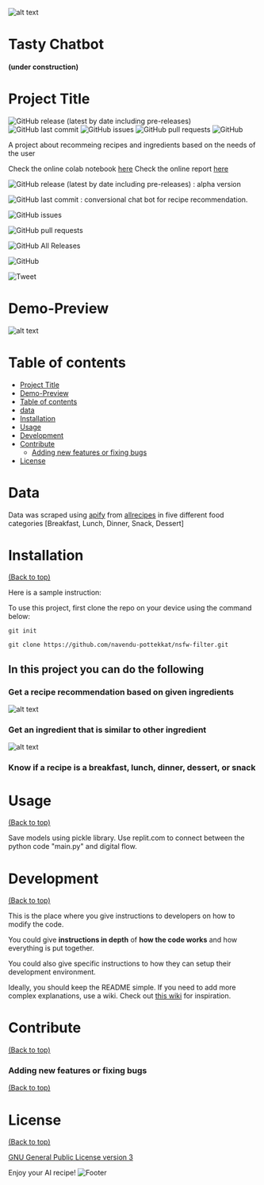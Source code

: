 

![alt text](https://github.com/khadija267/recipe_recommendation/blob/main/images/Shakshuka-19.webp)

# Tasty Chatbot 
#### (under construction)

# Project Title

<!-- Add buttons here -->

![GitHub release (latest by date including pre-releases)](https://img.shields.io/github/v/release/navendu-pottekkat/awesome-readme?include_prereleases)
![GitHub last commit](https://img.shields.io/github/last-commit/navendu-pottekkat/awesome-readme)
![GitHub issues](https://img.shields.io/github/issues-raw/navendu-pottekkat/awesome-readme)
![GitHub pull requests](https://img.shields.io/github/issues-pr/navendu-pottekkat/awesome-readme)
![GitHub](https://img.shields.io/github/license/navendu-pottekkat/awesome-readme)

<!-- Describe your project in brief -->

A project about recommeing recipes and ingredients based on the needs of the user


Check the online colab notebook [here](https://colab.research.google.com/drive/16G9f3DvQIgmd81cZXNwj4g6TZEGaVC6L#scrollTo=PFkbEOZScvrC)
Check the online report [here](https://docs.google.com/document/d/1-idlX4S09WMBCCJfDc1cRhLNbtSVo55K/edit#)

![GitHub release (latest by date including pre-releases)](https://img.shields.io/github/v/release/navendu-pottekkat/awesome-readme?include_prereleases)
: alpha version

![GitHub last commit](https://img.shields.io/github/last-commit/navendu-pottekkat/awesome-readme)
: conversional chat bot for recipe recommendation.

![GitHub issues](https://img.shields.io/github/issues-raw/navendu-pottekkat/awesome-readme)

![GitHub pull requests](https://img.shields.io/github/issues-pr/navendu-pottekkat/awesome-readme)

![GitHub All Releases](https://img.shields.io/github/downloads/navendu-pottekkat/awesome-readme/total)

![GitHub](https://img.shields.io/github/license/navendu-pottekkat/awesome-readme)

![Tweet](https://img.shields.io/twitter/url?style=flat-square&logo=twitter&url=https%3A%2F%2Fnavendu.me%2Fnsfw-filter%2Findex.html)

# Demo-Preview
<!-- Add a demo for your project -->
![alt text](https://github.com/khadija267/recipe_recommendation/blob/main/images/Screenshot%20from%202021-07-25%2013-37-38.png)

# Table of contents

- [Project Title](#project-title)
- [Demo-Preview](#demo-preview)
- [Table of contents](#table-of-contents)
- [data](#data)
- [Installation](#installation)
- [Usage](#usage)
- [Development](#development)
- [Contribute](#contribute)
    - [Adding new features or fixing bugs](#adding-new-features-or-fixing-bugs)
- [License](#license)


# Data 
Data was scraped using [apify](apify.com) from [allrecipes](allrecipes.com) in five different food categories [Breakfast, Lunch, Dinner, Snack, Dessert]


# Installation
[(Back to top)](#table-of-contents)

Here is a sample instruction:

To use this project, first clone the repo on your device using the command below:

```git init```

```git clone https://github.com/navendu-pottekkat/nsfw-filter.git```
## In this project you can do the following

### Get a recipe recommendation based on given ingredients

![alt text](https://github.com/mike13k/recipe_recommendation/blob/8a1bb699534ae1e0c70822a500ed4ff2185d186c/images/2.png "recipe")


### Get an ingredient that is similar to other ingredient

![alt text](https://github.com/mike13k/recipe_recommendation/blob/8a1bb699534ae1e0c70822a500ed4ff2185d186c/images/1.png "recipe")


### Know if a recipe is a breakfast, lunch, dinner, dessert, or snack


# Usage
[(Back to top)](#table-of-contents)

Save models using pickle library.
Use replit.com to connect between the python code "main.py" and digital flow.

# Development
[(Back to top)](#table-of-contents)

This is the place where you give instructions to developers on how to modify the code.

You could give **instructions in depth** of **how the code works** and how everything is put together.

You could also give specific instructions to how they can setup their development environment.

Ideally, you should keep the README simple. If you need to add more complex explanations, use a wiki. Check out [this wiki](https://github.com/navendu-pottekkat/nsfw-filter/wiki) for inspiration.

# Contribute
[(Back to top)](#table-of-contents)

### Adding new features or fixing bugs
[(Back to top)](#table-of-contents)


# License
[(Back to top)](#table-of-contents)

[GNU General Public License version 3](https://opensource.org/licenses/GPL-3.0)

Enjoy your AI recipe!
![Footer](https://github.com/khadija267/recipe_recommendation/blob/main/images/various-spices-recipe-word-vintage-background-copyspace-selective-focus-food-baking-cooking-concept-97076702.jpg)
